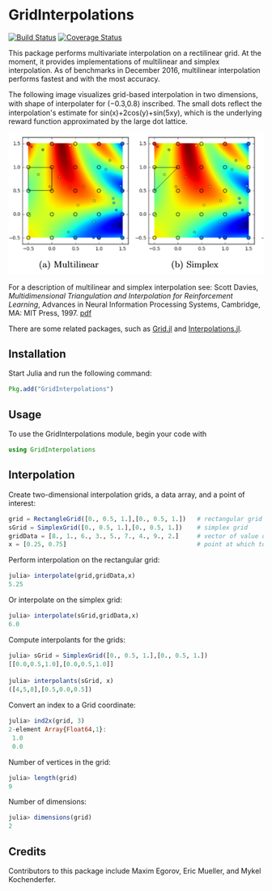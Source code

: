 # GridInterpolations

[![Build Status](https://travis-ci.org/sisl/GridInterpolations.jl.svg?branch=master)](https://travis-ci.org/sisl/GridInterpolations.jl)
[![Coverage Status](https://coveralls.io/repos/sisl/GridInterpolations.jl/badge.svg)](https://coveralls.io/r/sisl/GridInterpolations.jl)

This package performs multivariate interpolation on a rectilinear grid. At the moment, it provides implementations of multilinear and simplex interpolation. As of benchmarks in December 2016, multilinear interpolation performs fastest and with the most accuracy.

The following image visualizes grid-based interpolation in two dimensions, with shape of interpolater for (−0.3,0.8) inscribed. The small dots reﬂect the interpolation's estimate for sin(x)+2cos(y)+sin(5xy), which is the underlying reward function approximated by the large dot lattice.

![Illustration of performance of multilinear and simplex interpolation methods](sampleInterpolation.png)

For a description of multilinear and simplex interpolation see: Scott Davies, _Multidimensional Triangulation and Interpolation for Reinforcement Learning_, Advances in Neural Information Processing Systems, Cambridge, MA: MIT Press, 1997. [pdf](http://papers.nips.cc/paper/1229-multidimensional-triangulation-and-interpolation-for-reinforcement-learning.pdf)

There are some related packages, such as [Grid.jl](https://github.com/timholy/Grid.jl) and [Interpolations.jl](https://github.com/tlycken/Interpolations.jl).  

## Installation

Start Julia and run the following command:

```julia
Pkg.add("GridInterpolations")
```

## Usage

To use the GridInterpolations module, begin your code with

```julia
using GridInterpolations
```

## Interpolation

Create two-dimensional interpolation grids, a data array, and a point of interest:
```julia
grid = RectangleGrid([0., 0.5, 1.],[0., 0.5, 1.])  	# rectangular grid
sGrid = SimplexGrid([0., 0.5, 1.],[0., 0.5, 1.])	# simplex grid
gridData = [8., 1., 6., 3., 5., 7., 4., 9., 2.]   	# vector of value data at each cut
x = [0.25, 0.75]  									# point at which to perform interpolation
```

Perform interpolation on the rectangular grid:
```julia
julia> interpolate(grid,gridData,x)
5.25
```

Or interpolate on the simplex grid:
```julia
julia> interpolate(sGrid,gridData,x)
6.0
```

Compute interpolants for the grids:
```julia
julia> sGrid = SimplexGrid([0., 0.5, 1.],[0., 0.5, 1.])
[[0.0,0.5,1.0],[0.0,0.5,1.0]]

julia> interpolants(sGrid, x)
([4,5,8],[0.5,0.0,0.5])
```

Convert an index to a Grid coordinate:
```julia
julia> ind2x(grid, 3)
2-element Array{Float64,1}:
 1.0
 0.0
```

Number of vertices in the grid:
```julia
julia> length(grid)
9
```

Number of dimensions:
```julia
julia> dimensions(grid)
2
```

## Credits

Contributors to this package include Maxim Egorov, Eric Mueller, and Mykel Kochenderfer.
